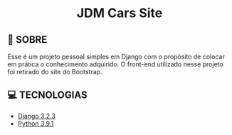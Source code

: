 <h1 align="center">JDM Cars Site</h1>

## 📜 SOBRE

Esse é um projeto pessoal simples em Django com o propósito de colocar em prática o conhecimento adquirido. 
O front-end utilizado nesse projeto foi retirado do site do Bootstrap.

## 💻 TECNOLOGIAS
- [Django 3.2.3](https://www.djangoproject.com/)
- [Python 3.9.1](https://www.python.org/)

